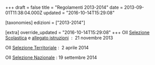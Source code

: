 +++
draft = false
title = "Regolamenti 2013-2014"
date = 2013-09-01T11:38:04.000Z
updated = "2016-10-14T15:29:08"

[taxonomies]
edizioni = ["2013-2014"]

[extra]
override_updated = "2016-10-14T15:29:08"
+++
OII [Selezione Scolastica](<http://backup.olimpiadi-informatica.it/files/OII-RegSelScolastica(1).pdf>) e [allegato istruzioni](http://backup.olimpiadi-informatica.it/files/istruzioni_scolastica%20nov_%202013.pdf)  :  21 novembre 2013

OII [Selezione Territoriale](http://backup.olimpiadi-informatica.it/files/OII-RegSelTerritoriale_2014.pdf) :  2 aprile 2014

OII [Selezione Nazionale](http://backup.olimpiadi-informatica.it/files/OII-Reg_%20Sel_%20Naz_%202014.pdf) : 19 settembre 2014
